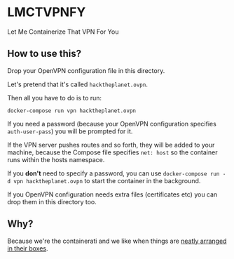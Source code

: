 # LMCTVPNFY

Let Me Containerize That VPN For You


## How to use this?

Drop your OpenVPN configuration file in this directory.

Let's pretend that it's called `hacktheplanet.ovpn`.

Then all you have to do is to run:

```
docker-compose run vpn hacktheplanet.ovpn
```

If you need a password (because your OpenVPN configuration specifies `auth-user-pass`) you will be prompted for it.

If the VPN server pushes routes and so forth, they will be added to your machine, because the Compose file specifies `net: host` so the container runs within the hosts namespace.

If you **don't** need to specify a password, you can use `docker-compose run -d vpn hacktheplanet.ovpn` to start the container in the background.

If you OpenVPN configuration needs extra files (certificates etc) you can drop them in this directory too.


## Why?

Because we're the containerati and we like when things are [neatly arranged in their boxes](https://twitter.com/zooeypeng/status/613053137050439681).

